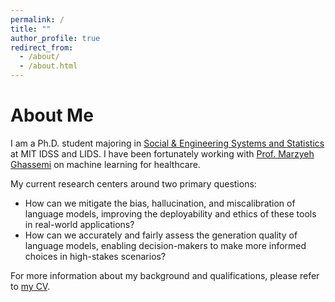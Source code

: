 ```yaml
---
permalink: /
title: ""
author_profile: true
redirect_from: 
  - /about/
  - /about.html
---
```


About Me
======

I am a Ph.D. student majoring in [Social & Engineering Systems and Statistics](https://idss.mit.edu/academics/ses_doc/) at MIT IDSS and LIDS. I have been fortunately working with [Prof. Marzyeh Ghassemi](https://healthyml.org/marzyeh/) on machine learning for healthcare.

My current research centers around two primary questions:
* How can we mitigate the bias, hallucination, and miscalibration of language models, improving the deployability and ethics of these tools in real-world applications?
* How can we accurately and fairly assess the generation quality of language models, enabling decision-makers to make more informed choices in high-stakes scenarios?

For more information about my background and qualifications, please refer to [my CV](https://xiaoyuxin1002.github.io/files/CV.pdf).